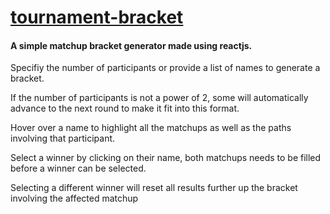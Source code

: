 # [tournament-bracket](https://seegg.github.io/tournament-bracket)

#### A simple matchup bracket generator made using reactjs.

Specifiy the number of participants or provide a list of names to generate a bracket.

If the number of participants is not a power of 2, some will automatically advance to the next round to make it fit into this format.

Hover over a name to highlight all the matchups as well as the paths involving that participant.

Select a winner by clicking on their name, both matchups needs to be filled before a winner can be selected.

Selecting a different winner will reset all results further up the bracket involving the affected matchup
